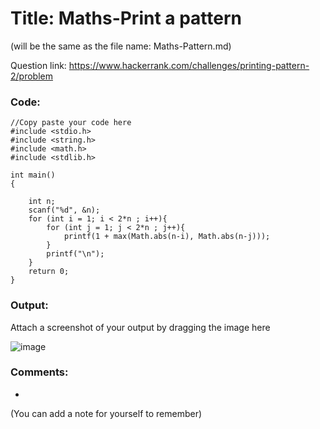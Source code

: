 # Title: Maths-Print a pattern 
(will be the same as the file name: Maths-Pattern.md)

Question link: https://www.hackerrank.com/challenges/printing-pattern-2/problem

### Code:

```
//Copy paste your code here
#include <stdio.h>
#include <string.h>
#include <math.h>
#include <stdlib.h>

int main() 
{

    int n;
    scanf("%d", &n);
  	for (int i = 1; i < 2*n ; i++){
        for (int j = 1; j < 2*n ; j++){
            printf(1 + max(Math.abs(n-i), Math.abs(n-j)));
        }
        printf("\n");
    }
    return 0;
}
```

### Output:

Attach a screenshot of your output by dragging the image here

![image](https://user-images.githubusercontent.com/64562764/120107657-86b5c980-c17f-11eb-9c74-8a19aa7358ea.png)

### Comments:

-
(You can add a note for yourself to remember)
